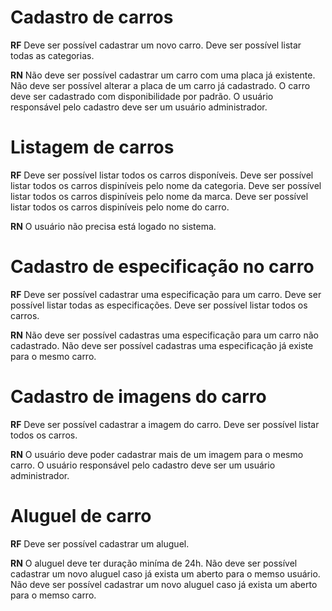 # Cadastro de carros

**RF**
Deve ser possível cadastrar um novo carro.
Deve ser possível listar todas as categorias.

**RN**
Não deve ser possível cadastrar um carro com uma placa já existente.
Não deve ser possível alterar a placa de um carro já cadastrado.
O carro deve ser cadastrado com disponibilidade por padrão.
O usuário responsável pelo cadastro deve ser um usuário administrador.

# Listagem de carros

**RF**
Deve ser possível listar todos os carros disponíveis.
Deve ser possível listar todos os carros dispiníveis pelo nome da categoria.
Deve ser possível listar todos os carros dispiníveis pelo nome da marca.
Deve ser possível listar todos os carros dispiníveis pelo nome do carro.

**RN**
O usuário não precisa está logado no sistema.

# Cadastro de especificação no carro

**RF**
Deve ser possível cadastrar uma especificação para um carro.
Deve ser possível listar todas as especificações.
Deve ser possível listar todos os carros.

**RN**
Não deve ser possível cadastras uma especificação para um carro não cadastrado.
Não deve ser possível cadastras uma especificação já existe para o mesmo carro.

# Cadastro de imagens do carro

**RF**
Deve ser possível cadastrar a imagem do carro.
Deve ser possível listar todos os carros.

**RN**
O usuário deve poder cadastrar mais de um imagem para o mesmo carro.
O usuário responsável pelo cadastro deve ser um usuário administrador.

# Aluguel de carro

**RF**
Deve ser possível cadastrar um aluguel.

**RN**
O aluguel deve ter duração miníma de 24h.
Não deve ser possível cadastrar um novo aluguel caso já exista um aberto para o memso usuário.
Não deve ser possível cadastrar um novo aluguel caso já exista um aberto para o memso carro.
